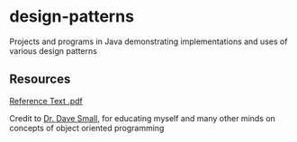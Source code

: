 # design-patterns
Projects and programs in Java demonstrating implementations and uses of various design patterns

## Resources
[Reference Text .pdf](http://www.uml.org.cn/c++/pdf/DesignPatterns.pdf)

Credit to [Dr. Dave Small](https://www.cise.ufl.edu/~dts/), for educating myself and many other minds on concepts of object oriented programming
